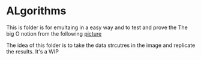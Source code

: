 # ALgorithms 

This is folder is for emultaing in a easy way and to test and prove the The big O notion from the following [picture](https://towardsdatascience.com/a-data-scientists-guide-to-data-structures-algorithms-part-2-6bc27066f3fe)

The idea of this folder is to take the data strcutres in the image and replicate the results. It's a WIP
